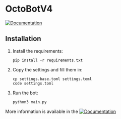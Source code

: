 # OctoBotV4

[![Documentation](https://img.shields.io/badge/-Documentation-brightgreen)](https://aigis_bot.gitlab.io/octobotv4/)


## Installation

1. Install the requirements:

    ```pip install -r requirements.txt```

2. Copy the settings and fill them in:
    ```
    cp settings.base.toml settings.toml
    code settings.toml
    ```
3. Run the bot:
   ```
   python3 main.py
   ```

More information is available in the [![Documentation](https://img.shields.io/badge/-Documentation-brightgreen)](https://aigis_bot.gitlab.io/octobotv4/)